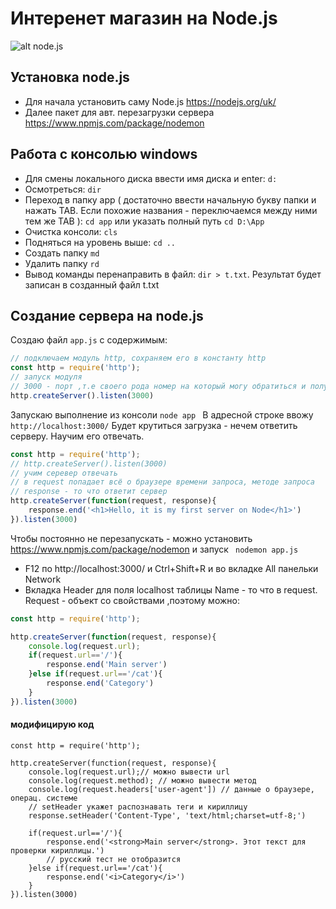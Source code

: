 # Интеренет магазин на Node.js
![alt node.js](https://upload.wikimedia.org/wikipedia/commons/thumb/d/d9/Node.js_logo.svg/250px-Node.js_logo.svg.png)

## Установка node.js

* Для начала установить саму Node.js https://nodejs.org/uk/
* Далее пакет для авт. перезагрузки сервера https://www.npmjs.com/package/nodemon

## Работа с консолью windows

* Для смены локального диска ввести имя диска и enter:  ``` d: ```
* Осмотреться: ``` dir ```
* Переход в папку app ( достаточно ввести начальную букву папки и нажать TAB. Если похожие названия - переключаемся между ними тем же TAB ): ``` cd app ``` или указать полный путь ``` cd D:\App ```
* Очистка консоли: ``` cls ```
* Подняться на уровень выше: ``` cd .. ```
* Создать папку ``` md ```
* Удалить папку ``` rd ```
* Вывод команды перенаправить в файл: ``` dir > t.txt ```. Результат будет записан в созданный файл t.txt
## Создание сервера на node.js
Создаю файл ```app.js```
с содержимым:
```node.js
// подключаем модуль http, сохраняем его в константу http
const http = require('http');
// запуск модуля
// 3000 - порт ,т.е своего рода номер на который могу обратиться и получить ответ
http.createServer().listen(3000)
```
Запускаю выполнение из консоли ```node app ```
В адресной строке ввожу ```http://localhost:3000/```
Будет крутиться загрузка - нечем ответить серверу. Научим его отвечать.
```node.js
const http = require('http');
// http.createServer().listen(3000)
// учим серевер отвечать
// в request попадает всё о браузере времени запроса, методе запроса
// response - то что ответит сервер
http.createServer(function(request, response){
    response.end('<h1>Hello, it is my first server on Node</h1>')
}).listen(3000)
```
Чтобы постоянно не перезапускать - можно установить https://www.npmjs.com/package/nodemon и запуск ``` nodemon app.js```
* F12 по http://localhost:3000/ и Ctrl+Shift+R и во вкладке All панельки Network
* Вкладка Header для поля localhost таблицы Name - то что в request. Request - объект со свойствами ,поэтому можно:
```node.js
const http = require('http');

http.createServer(function(request, response){
    console.log(request.url);
    if(request.url=='/'){
        response.end('Main server')
    }else if(request.url=='/cat'){
        response.end('Category')
    }    
}).listen(3000)
```
#### модифицирую код

```
const http = require('http');

http.createServer(function(request, response){
    console.log(request.url);// можно вывести url
    console.log(request.method); // можно вывести метод
    console.log(request.headers['user-agent']) // данные о браузере, операц. системе
    // setHeader укажет распознавать теги и кириллицу
    response.setHeader('Content-Type', 'text/html;charset=utf-8;')

    if(request.url=='/'){
        response.end('<strong>Main server</strong>. Этот текст для проверки кириллицы.')
        // русский тест не отобразится
    }else if(request.url=='/cat'){
        response.end('<i>Category</i>')
    }    
}).listen(3000)
```
